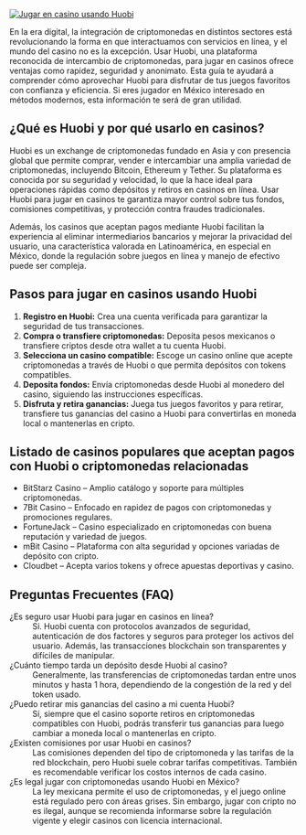 [![Jugar en casino usando Huobi](https://123-caf.pages.dev/gitsignup.png)](https://vrmoo.ru/Bt82HjjY)

<div>     <p>En la era digital, la integración de criptomonedas en distintos sectores está revolucionando la forma en que interactuamos con servicios en línea, y el mundo del casino no es la excepción. Usar Huobi, una plataforma reconocida de intercambio de criptomonedas, para jugar en casinos ofrece ventajas como rapidez, seguridad y anonimato. Esta guía te ayudará a comprender cómo aprovechar Huobi para disfrutar de tus juegos favoritos con confianza y eficiencia. Si eres jugador en México interesado en métodos modernos, esta información te será de gran utilidad.</p>      <h2>¿Qué es Huobi y por qué usarlo en casinos?</h2>     <p>Huobi es un exchange de criptomonedas fundado en Asia y con presencia global que permite comprar, vender e intercambiar una amplia variedad de criptomonedas, incluyendo Bitcoin, Ethereum y Tether. Su plataforma es conocida por su seguridad y velocidad, lo que la hace ideal para operaciones rápidas como depósitos y retiros en casinos en línea. Usar Huobi para jugar en casinos te garantiza mayor control sobre tus fondos, comisiones competitivas, y protección contra fraudes tradicionales.</p>        <p>Además, los casinos que aceptan pagos mediante Huobi facilitan la experiencia al eliminar intermediarios bancarios y mejorar la privacidad del usuario, una característica valorada en Latinoamérica, en especial en México, donde la regulación sobre juegos en línea y manejo de efectivo puede ser compleja.</p>      <h2>Pasos para jugar en casinos usando Huobi</h2>     <ol>       <li><strong>Registro en Huobi:</strong> Crea una cuenta verificada para garantizar la seguridad de tus transacciones.</li>       <li><strong>Compra o transfiere criptomonedas:</strong> Deposita pesos mexicanos o transfiere criptos desde otra wallet a tu cuenta Huobi.</li>       <li><strong>Selecciona un casino compatible:</strong> Escoge un casino online que acepte criptomonedas a través de Huobi o que permita depósitos con tokens compatibles.</li>       <li><strong>Deposita fondos:</strong> Envía criptomonedas desde Huobi al monedero del casino, siguiendo las instrucciones específicas.</li>       <li><strong>Disfruta y retira ganancias:</strong> Juega tus juegos favoritos y para retirar, transfiere tus ganancias del casino a Huobi para convertirlas en moneda local o mantenerlas en cripto.</li>     </ol>      <h2>Listado de casinos populares que aceptan pagos con Huobi o criptomonedas relacionadas</h2>     <ul>       <li>BitStarz Casino – Amplio catálogo y soporte para múltiples criptomonedas.</li>       <li>7Bit Casino – Enfocado en rapidez de pagos con criptomonedas y promociones regulares.</li>       <li>FortuneJack – Casino especializado en criptomonedas con buena reputación y variedad de juegos.</li>       <li>mBit Casino – Plataforma con alta seguridad y opciones variadas de depósito con cripto.</li>       <li>Cloudbet – Acepta varios tokens y ofrece apuestas deportivas y casino.</li>     </ul>      <h2>Preguntas Frecuentes (FAQ)</h2>     <dl>       <dt>¿Es seguro usar Huobi para jugar en casinos en línea?</dt>       <dd>Sí. Huobi cuenta con protocolos avanzados de seguridad, autenticación de dos factores y seguros para proteger los activos del usuario. Además, las transacciones blockchain son transparentes y difíciles de manipular.</dd>        <dt>¿Cuánto tiempo tarda un depósito desde Huobi al casino?</dt>       <dd>Generalmente, las transferencias de criptomonedas tardan entre unos minutos y hasta 1 hora, dependiendo de la congestión de la red y del token usado.</dd>        <dt>¿Puedo retirar mis ganancias del casino a mi cuenta Huobi?</dt>       <dd>Sí, siempre que el casino soporte retiros en criptomonedas compatibles con Huobi, podrás transferir tus ganancias para luego cambiar a moneda local o mantenerlas en cripto.</dd>        <dt>¿Existen comisiones por usar Huobi en casinos?</dt>       <dd>Las comisiones dependen del tipo de criptomoneda y las tarifas de la red blockchain, pero Huobi suele cobrar tarifas competitivas. También es recomendable verificar los costos internos de cada casino.</dd>        <dt>¿Es legal jugar con criptomonedas usando Huobi en México?</dt>       <dd>La ley mexicana permite el uso de criptomonedas, y el juego online está regulado pero con áreas grises. Sin embargo, jugar con cripto no es ilegal, aunque se recomienda informarse sobre la regulación vigente y elegir casinos con licencia internacional.</dd>     </dl>   </div>
